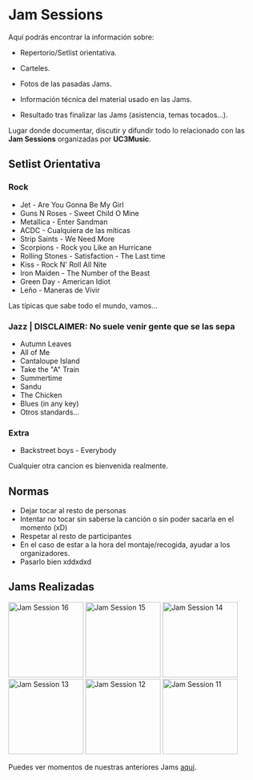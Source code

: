 # Jam Sessions
Aquí podrás encontrar la información sobre:

- Repertorio/Setlist orientativa.

- Carteles.

- Fotos de las pasadas Jams.

- Información técnica del material usado en las Jams.

- Resultado tras finalizar las Jams (asistencia, temas tocados...).

Lugar donde documentar, discutir y difundir todo lo relacionado con las **Jam Sessions** organizadas por **UC3Music**.

## Setlist Orientativa

### Rock
- Jet - Are You Gonna Be My Girl
- Guns N Roses - Sweet Child O Mine
- Metallica - Enter Sandman
- ACDC - Cualquiera de las míticas
- Strip Saints - We Need More
- Scorpions - Rock you Like an Hurricane
- Rolling Stones - Satisfaction - The Last time
- Kiss - Rock N' Roll All Nite
- Iron Maiden - The Number of the Beast
- Green Day - American Idiot
- Leño - Maneras de Vivir

Las típicas que sabe todo el mundo, vamos...

### Jazz | DISCLAIMER: No suele venir gente que se las sepa
- Autumn Leaves
- All of Me
- Cantaloupe Island
- Take the "A" Train
- Summertime 
- Sandu
- The Chicken
- Blues (in any key)
- Otros standards...

### Extra
- Backstreet boys - Everybody


Cualquier otra cancion es bienvenida realmente.


## Normas
- Dejar tocar al resto de personas
- Intentar no tocar sin saberse la canción o sin poder sacarla en el momento (xD)
- Respetar al resto de participantes
- En el caso de estar a la hora del montaje/recogida, ayudar a los organizadores.
- Pasarlo bien xddxdxd


## Jams Realizadas
<div id="jam-gallery align="left">
         <a href="https://github.com/UC3Music/JamSessions/tree/master/16JamSession"><img src="https://raw.githubusercontent.com/UC3Music/JamSessions/master/16JamSession/JamSession16.png" height="150px" title="Jam Session 16"></a>
         <a href="https://github.com/UC3Music/JamSessions/tree/master/15JamSession"><img src="https://raw.githubusercontent.com/UC3Music/JamSessions/master/15JamSession/JamSession15.png" height="150px" title="Jam Session 15"></a>
         <a href="https://github.com/UC3Music/JamSessions/tree/master/14JamSession"><img src="https://raw.githubusercontent.com/UC3Music/JamSessions/master/14JamSession/JamSession14Purple.png" height="150px" title="Jam Session 14"></a>
         <a href="https://github.com/UC3Music/JamSessions/tree/master/13JamSession"><img src="https://raw.githubusercontent.com/UC3Music/JamSessions/master/13JamSession/JamSession13.png" height="150px" title="Jam Session 13"></a>
         <a href="https://github.com/UC3Music/JamSessions/tree/master/12JamSession"><img src="https://raw.githubusercontent.com/UC3Music/JamSessions/master/12JamSession/JamSession12Web.jpg" height="150px" title="Jam Session 12"></a>
         <a href="https://github.com/UC3Music/JamSessions/tree/master/11JamSession"><img src="https://raw.githubusercontent.com/UC3Music/JamSessions/master/11JamSession/JamSession11.jpg" height="150px" title="Jam Session 11"></a>
</div>

Puedes ver momentos de nuestras anteriores Jams [aquí](https://www.youtube.com/playlist?list=PLlS9yS3Y_XMZbSSsXX0bzaJ5OOofXSwT6).





